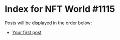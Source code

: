 # Index for NFT World #1115
Posts will be displayed in the order below:

- [Your first post](./001-first.md)

